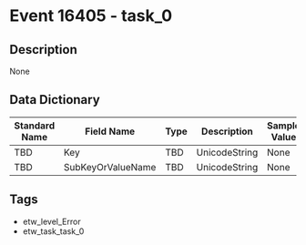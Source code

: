 # Event 16405 - task_0

## Description
None

## Data Dictionary
|Standard Name|Field Name|Type|Description|Sample Value|
|---|---|---|---|---|
|TBD|Key|TBD|UnicodeString|None|None|
|TBD|SubKeyOrValueName|TBD|UnicodeString|None|None|

## Tags
* etw_level_Error
* etw_task_task_0